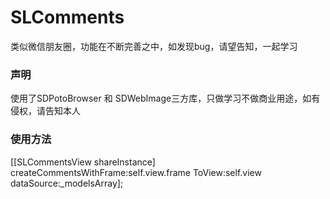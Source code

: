 # SLComments
类似微信朋友圈，功能在不断完善之中，如发现bug，请望告知，一起学习

### 声明
使用了SDPotoBrowser 和 SDWebImage三方库，只做学习不做商业用途，如有侵权，请告知本人

### 使用方法
[[SLCommentsView shareInstance] createCommentsWithFrame:self.view.frame ToView:self.view dataSource:_modelsArray];

